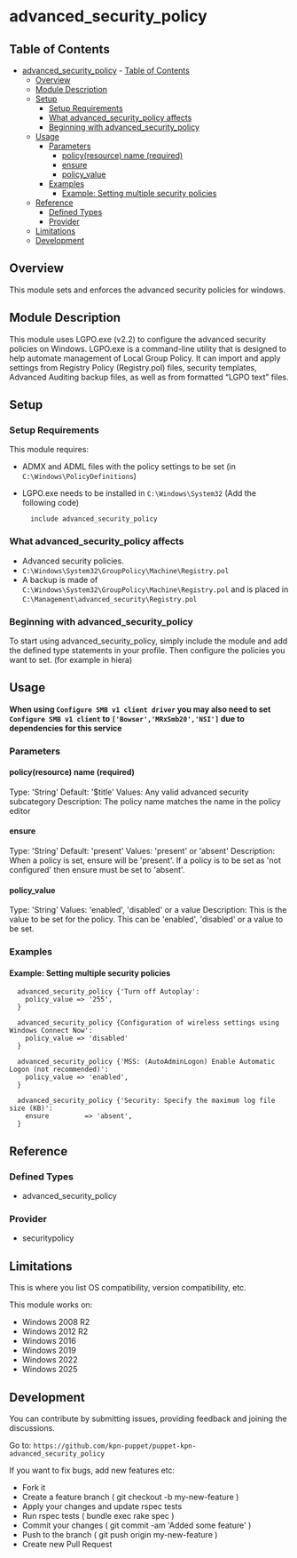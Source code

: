 # advanced_security_policy

## Table of Contents

- [advanced_security_policy](#advanced_security_policy)
      - [Table of Contents](#table-of-contents)
  - [Overview](#overview)
  - [Module Description](#module-description)
  - [Setup](#setup)
    - [Setup Requirements](#setup-requirements)
    - [What advanced_security_policy affects](#what-advanced_security_policy-affects)
    - [Beginning with advanced_security_policy](#beginning-with-advanced_security_policy)
  - [Usage](#usage)
    - [Parameters](#parameters)
      - [policy(resource) name (required)](#policyresource-name-required)
      - [ensure](#ensure)
      - [policy_value](#policy_value)
    - [Examples](#examples)
      - [Example: Setting multiple security policies](#example-setting-multiple-security-policies)
  - [Reference](#reference)
    - [Defined Types](#defined-types)
    - [Provider](#provider)
  - [Limitations](#limitations)
  - [Development](#development)

## Overview

This module sets and enforces the advanced security policies for windows.

## Module Description

This module uses LGPO.exe (v2.2) to configure the advanced security policies on Windows.
LGPO.exe is a command-line utility that is designed to help automate management of
Local Group Policy. It can import and apply settings from Registry Policy (Registry.pol)
files, security templates, Advanced Auditing backup files, as well as from formatted
“LGPO text” files.

## Setup

### Setup Requirements

This module requires:

- ADMX and ADML files with the policy settings to be set (in `C:\Windows\PolicyDefinitions`)
- LGPO.exe needs to be installed in `C:\Windows\System32` (Add the following code)

  ```puppet
    include advanced_security_policy
  ```

### What advanced_security_policy affects

- Advanced security policies.
- `C:\Windows\System32\GroupPolicy\Machine\Registry.pol`
- A backup is made of `C:\Windows\System32\GroupPolicy\Machine\Registry.pol` and is placed in `C:\Management\advanced_security\Registry.pol`

### Beginning with advanced_security_policy

To start using advanced_security_policy,
simply include the module and add the defined type statements in your profile.
Then configure the policies you want to set. (for example in hiera)

## Usage

**When using `Configure SMB v1 client driver` you may also need to set `Configure SMB v1 client` to `['Bowser','MRxSmb20','NSI']` due to dependencies for this service**

### Parameters

#### policy(resource) name (required)

Type: 'String'
Default: '$title'
Values: Any valid advanced security subcategory
Description: The policy name matches the name in the policy editor

#### ensure

Type: 'String'
Default: 'present'
Values: 'present' or 'absent'
Description: When a policy is set, ensure will be 'present'. If a policy is to be set as 'not configured' then ensure must be set to 'absent'.

#### policy_value

Type: 'String'
Values: 'enabled', 'disabled' or a value
Description: This is the value to be set for the policy. This can be 'enabled', 'disabled' or a value to be set.

### Examples

#### Example: Setting multiple security policies

```puppet
  advanced_security_policy {'Turn off Autoplay':
    policy_value => '255',
  }

  advanced_security_policy {Configuration of wireless settings using Windows Connect Now':
    policy_value => 'disabled'
  }

  advanced_security_policy {'MSS: (AutoAdminLogon) Enable Automatic Logon (not recommended)':
    policy_value => 'enabled',
  }

  advanced_security_policy {'Security: Specify the maximum log file size (KB)':
    ensure         => 'absent',
  }
```

## Reference

### Defined Types

- advanced_security_policy

### Provider

- securitypolicy

## Limitations

This is where you list OS compatibility, version compatibility, etc.

This module works on:

- Windows 2008 R2
- Windows 2012 R2
- Windows 2016
- Windows 2019
- Windows 2022
- Windows 2025

## Development

You can contribute by submitting issues, providing feedback and joining the discussions.

Go to: `https://github.com/kpn-puppet/puppet-kpn-advanced_security_policy`

If you want to fix bugs, add new features etc:

- Fork it
- Create a feature branch ( git checkout -b my-new-feature )
- Apply your changes and update rspec tests
- Run rspec tests ( bundle exec rake spec )
- Commit your changes ( git commit -am 'Added some feature' )
- Push to the branch ( git push origin my-new-feature )
- Create new Pull Request
